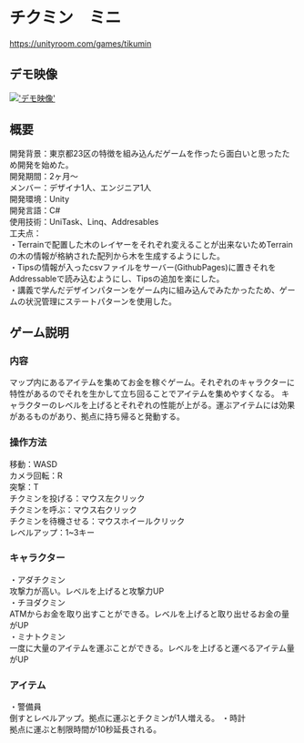 # チクミン　ミニ
https://unityroom.com/games/tikumin
## デモ映像
[!['デモ映像'](https://github.com/tmsb0606/Chikumin/assets/120014601/232b17a6-a52e-4eb8-b40a-f88acc7c9a12)](https://www.youtube.com/watch?v=I2N4IMqfBU0)
## 概要
開発背景：東京都23区の特徴を組み込んだゲームを作ったら面白いと思ったため開発を始めた。<br>
開発期間：2ヶ月～<br>
メンバー：デザイナ1人、エンジニア1人<br>
開発環境：Unity <br>
開発言語：C# <br>
使用技術：UniTask、Linq、Addresables<br>
工夫点：<br>
・Terrainで配置した木のレイヤーをそれぞれ変えることが出来ないためTerrainの木の情報が格納された配列から木を生成するようにした。<br>
・Tipsの情報が入ったcsvファイルをサーバー(GithubPages)に置きそれをAddressableで読み込むようにし、Tipsの追加を楽にした。<br>
・講義で学んだデザインパターンをゲーム内に組み込んでみたかったため、ゲームの状況管理にステートパターンを使用した。

## ゲーム説明
### 内容
マップ内にあるアイテムを集めてお金を稼ぐゲーム。それぞれのキャラクターに特性があるのでそれを生かして立ち回ることでアイテムを集めやすくなる。
キャラクターのレベルを上げるとそれぞれの性能が上がる。運ぶアイテムには効果があるものがあり、拠点に持ち帰ると発動する。
### 操作方法
移動：WASD<br>
カメラ回転：R<br>
突撃：T<br>
チクミンを投げる：マウス左クリック<br>
チクミンを呼ぶ：マウス右クリック<br>
チクミンを待機させる：マウスホイールクリック<br>
レベルアップ：1~3キー

### キャラクター
・アダチクミン<br>
    攻撃力が高い。レベルを上げると攻撃力UP<br>
・チヨダクミン<br>
    ATMからお金を取り出すことができる。レベルを上げると取り出せるお金の量がUP<br>
・ミナトクミン<br>
    一度に大量のアイテムを運ぶことができる。レベルを上げると運べるアイテム量がUP<br>
### アイテム
・警備員<br>
    倒すとレベルアップ。拠点に運ぶとチクミンが1人増える。
・時計<br>
    拠点に運ぶと制限時間が10秒延長される。

